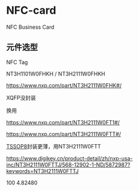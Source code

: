 # NFC-card
NFC Business Card



## 元件选型

NFC Tag

NT3H1101W0FHKH / NT3H2111W0FHKH

https://www.nxp.com/part/NT3H2111W0FHK#/

XQFP没封装

换用

https://www.nxp.com/part/NT3H2111W0FT1#/

https://www.nxp.com/part/NT3H2111W0FTT#/



[TSSOP8](https://www.nxp.com/packages/SOT505-1)封装更薄，用NT3H2111W0FTT

https://www.digikey.cn/product-detail/zh/nxp-usa-inc/NT3H2111W0FTTJ/568-12902-1-ND/5872987?keywords=NT3H2111W0FTTJ

100	4.82480